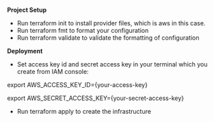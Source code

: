 **Project Setup**
- Run terraform init to install provider files, which is aws in this case.
- Run terraform fmt to format your configuration
- Run terraform validate to validate the formatting of configuration

**Deployment**

- Set access key id and secret access key in your terminal which you create from IAM console:

export AWS_ACCESS_KEY_ID={your-access-key}

export AWS_SECRET_ACCESS_KEY={your-secret-access-key}

- Run terraform apply to create the infrastructure 
